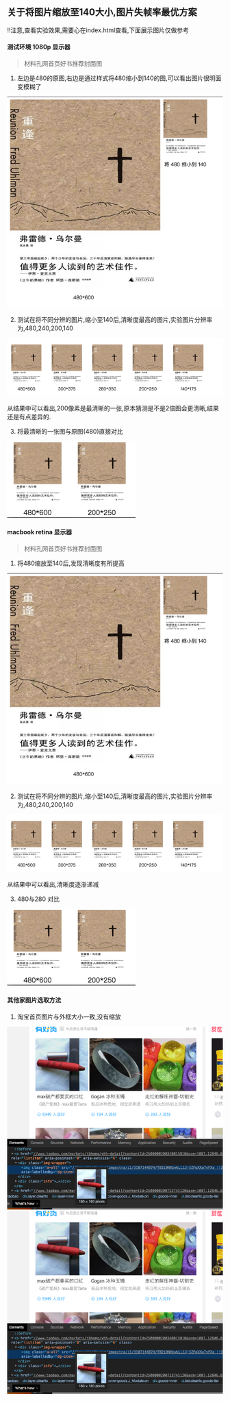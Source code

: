 ## 关于将图片缩放至140大小,图片失帧率最优方案

!!注意,查看实验效果,需要心在index.html查看,下面展示图片仅做参考

#### 测试环境 1080p 显示器
> 材料孔网首页好书推荐封面图

1. 左边是480的原图,右边是通过样式将480缩小到140的图,可以看出图片很明面变模糊了

![img_1](https://raw.githubusercontent.com/lcl-101/example/master/imgTest/1.png)

2.  测试在将不同分辨的图片,缩小至140后,清晰度最高的图片,实验图片分辨率为,480,240,200,140

![img_2](https://raw.githubusercontent.com/lcl-101/example/master/imgTest/2.png)

从结果中可以看出,200像素是最清晰的一张,原本猜测是不是2倍图会更清晰,结果还是有点差异的.

3. 将最清晰的一张图与原图(480)直接对比

![img_2](https://raw.githubusercontent.com/lcl-101/example/master/imgTest/3.png)

#### macbook retina 显示器
> 材料孔网首页好书推荐封面图

1. 将480缩放至140后,发现清晰度有所提高

![img_1](https://raw.githubusercontent.com/lcl-101/example/master/imgTest/1.png)

2. 测试在将不同分辨的图片,缩小至140后,清晰度最高的图片,实验图片分辨率为,480,240,200,140

![img_2](https://raw.githubusercontent.com/lcl-101/example/master/imgTest/2.png)

从结果中可以看出,清晰度逐渐递减

3. 480与280 对比

![img_2](https://raw.githubusercontent.com/lcl-101/example/master/imgTest/3.png)


#### 其他家图片选取方法

1. 淘宝首页图片与外框大小一致,没有缩放

![img_2](https://raw.githubusercontent.com/lcl-101/example/master/imgTest/taobao1.png)
![img_2](https://raw.githubusercontent.com/lcl-101/example/master/imgTest/taobao1.png)
